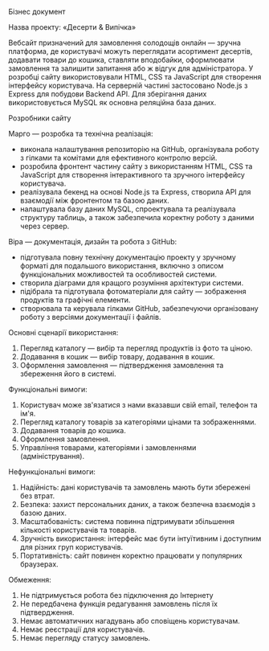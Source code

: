 Бізнес документ

Назва проекту: «Десерти & Випічка»

Вебсайт призначений для замовлення солодощів онлайн — зручна платформа, де користувачі можуть переглядати асортимент десертів, додавати товари до кошика, ставляти вподобайки, оформлювати замовлення та залишити запитання або ж відгук для адміністратора. У розробці сайту використовували HTML, CSS та JavaScript для створення інтерфейсу користувача. На серверній частині застосовано Node.js з Express для побудови Backend API. Для зберігання даних використовується MySQL як основна реляційна база даних.

Розробники сайту

Марго — розробка та технічна реалізація:
-	виконала налаштування репозиторію на GitHub, організувала роботу з гілками та комітами для ефективного контролю версій.
-	розробила фронтент частину сайту з використанням HTML, CSS та JavaScript для створення інтерактивного та зручного інтерфейсу користувача.
-	реалізувала бекенд на основі Node.js та Express, створила API для взаємодії між фронтентом та базою даних.
-	налаштувала базу даних MySQL, спроектувала та реалізувала структуру таблиць, а також забезпечила коректну роботу з даними через сервер.

Віра — документація, дизайн та робота з GitHub:
-	підготувала повну технічну документацію проекту у зручному форматі для подальшого використання, включно з описом функціональних можливостей та особливостей системи.
-	створила діаграми для кращого розуміння архітектури системи.
-	підібрала та підготувала фотоматеріали для сайту — зображення продуктів та графічні елементи.
-	створювала та керувала гілками GitHub, забезпечуючи організовану роботу з версіями документації і файлів.

Основні сценарії використання:
1.	Перегляд каталогу — вибір та перегляд продуктів із фото та ціною.
2.	Додавання в кошик — вибір товару, додавання в кошик.
3.	Оформлення замовлення — підтвердження замовлення та збереження його в системі.

Функціональні вимоги:
1.	Користувач може зв'язатися з нами вказавши свій email, телефон та ім'я. 
2.	Перегляд каталогу товарів за категоріями цінами та зображеннями.
3.	Додавання товарів до кошика.
4.	Оформлення замовлення.
5.	Управління товарами, категоріями і замовленнями (адміністрування).

Нефункціональні вимоги:
1.	Надійність: дані користувачів та замовлень мають бути збережені без втрат.
2.	Безпека: захист персональних даних, а також безпечна взаємодія з базою даних.
3.	Масштабованість: система повинна підтримувати збільшення кількості користувачів та товарів.
4.	Зручність використання: інтерфейс має бути інтуїтивним і доступним для різних груп користувачів.
5.	Портативність: сайт повинен коректно працювати у популярних браузерах.

Обмеження: 
1.	Не підтримується робота без підключення до Інтернету
2.	Не передбачена функція редагування замовлень після їх підтвердження.
3.	Немає автоматичних нагадувань або сповіщень користувачам.
4.  Немає реєстрації для користувачів.
5.  Немає перегляду статусу замовлень.
